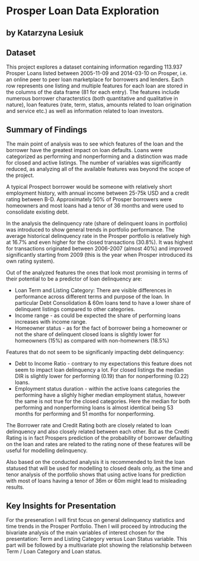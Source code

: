 # Prosper Loan Data Exploration
## by Katarzyna Lesiuk


## Dataset

This project explores a dataset containing information regarding 113.937 Prosper Loans listed between 2005-11-09 and 2014-03-10 on Prosper,
i.e. an online peer to peer loan marketplace for borrowers and lenders.
Each row represents one listing and multiple features for each loan are stored in the columns of the data frame (81 for each entry).
The features include numerous borrower characterstics (both quantitative and qualitative in nature), loan features (rate, term, status, amounts related to loan origination and service etc.)
as well as information related to loan investors.

## Summary of Findings

The main point of analysis was to see which features of the loan and the borrower have the greatest impact on loan defaults.
Loans were categorized as performing and nonperforming and a distinction was made for closed and active listings. 
The number of variables was significantly reduced, as analyzing all of the available features was beyond the scope of the project.

A typical Prospect borrower would be someone with relatively short employment history, with annual income between 25-75k USD and a credit rating between B-D.
Approximately 50% of Prosper borrowers were homeowners and most loans had a tenor of 36 months and were used to consolidate existing debt. 

In the analysis the delinquency rate (share of delinquent loans in portfolio) was introduced to show general trends in portfolio performance.
The average historical delinquency rate in the Prosper portfolio is relatively high at 16.7% and even higher for the closed transactions (30.8%).
It was highest for transactions originated between 2006-2007 (almost 40%) and improved significantly starting from 2009 (this is the year when Prosper introduced its own rating system).

Out of the analyzed features the ones that look most promising in terms of their potential to be a predictor of loan delinquency are:
* Loan Term and Listing Category: There are visible differences in performance across different terms and purpose of the loan.
In particular Debt Consolidation & 60m loans tend to have a lower share of delinquent listings compared to other categories.
* Income range - as could be expected the share of performing loans increases with income range.
* Homeowner status - as for the fact of borrower being a homeowner or not the share of delinquent closed loans is slightly lower for homeowners (15%) as compared with non-homewners (18.5%)

Features that do not seem to be significanly impacting debt delinquency:
* Debt to Income Ratio - contrary to my expectations this feature does not seem to impact loan delinquency a lot.
For closed listings the median DIR is slightly lower for performing (0.19) than for nonperforming (0.22) loans.
* Employment status duration - within the active loans categories the performing have a slighly higher median employment status, however the same is not true for the closed categories.
Here the median for both performing and nonperforming loans is almost identical being 53 months for performing and 51 months for nonperforming.

The Borrower rate and Credit Rating both are closely related to loan delinquency and also closely related between each other.
But as the Credti Rating is in fact Prospers prediction of the probability of borrower defaulting on the loan and rates are related to the rating none of these features will be useful for modelling delinquency.

Also based on the conducted analysis it is recommended to limit the loan statused that will be used for modelling to closed deals only,
as the time and tenor analysis of the portfolio shows that using active loans for prediction with most of loans having a tenor of 36m or 60m might lead to misleading results.

## Key Insights for Presentation

For the presenation I will first focus on general delinquency statistics and time trends in the Prosper Portfolio.
Then I will proceed by introducing the bivariate analysis of the main variables of interest chosen for the presentation: Term and Listing Category versus Loan Status variable.
This part will be followed by a multivariate plot showing the relationship between Term / Loan Category and Loan status.



